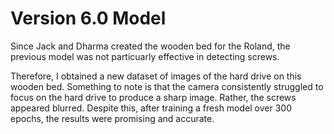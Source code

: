 # Version 6.0 Model
Since Jack and Dharma created the wooden bed for the Roland, the previous model was not particuarly effective in detecting screws. 

Therefore, I obtained a new dataset of images of the hard drive on this wooden bed. Something to note is that the camera consistently struggled to focus on the hard drive to produce a sharp image. Rather, the screws appeared blurred. Despite this, after training a fresh model over 300 epochs, the results were promising and accurate.  